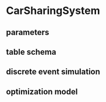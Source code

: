 # CarSharingSystem

## parameters

## table schema

## discrete event simulation

## optimization model
